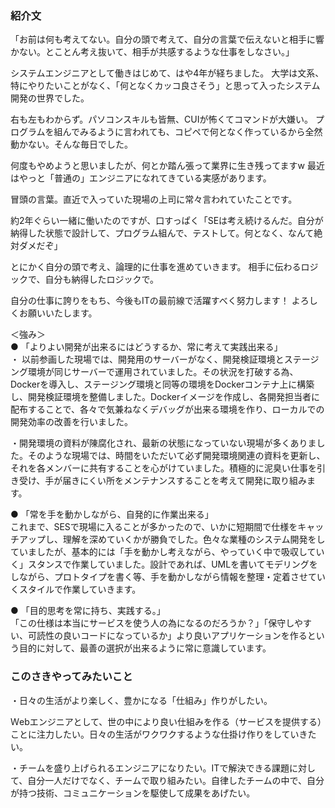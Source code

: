 ### 紹介文

「お前は何も考えてない。自分の頭で考えて、自分の言葉で伝えないと相手に響かない。とことん考え抜いて、相手が共感するような仕事をしなさい。」

システムエンジニアとして働きはじめて、はや4年が経ちました。
大学は文系、特にやりたいことがなく、「何となくカッコ良さそう」と思って入ったシステム開発の世界でした。

右も左もわからず。パソコンスキルも皆無、CUIが怖くてコマンドが大嫌い。
プログラムを組んでみるように言われても、コピペで何となく作っているから全然動かない。そんな毎日でした。

何度もやめようと思いましたが、何とか踏ん張って業界に生き残ってますw
最近はやっと「普通の」エンジニアになれてきている実感があります。

冒頭の言葉。直近で入っていた現場の上司に常々言われていたことです。

約2年ぐらい一緒に働いたのですが、口すっぱく「SEは考え続けるんだ。自分が納得した状態で設計して、プログラム組んで、テストして。何となく、なんて絶対ダメだぞ」

とにかく自分の頭で考え、論理的に仕事を進めていきます。
相手に伝わるロジックで、自分も納得したロジックで。

自分の仕事に誇りをもち、今後もITの最前線で活躍すべく努力します！
よろしくお願いいたします。

＜強み＞  
● 「よりよい開発が出来るにはどうするか、常に考えて実践出来る」  
・ 以前参画した現場では、開発用のサーバーがなく、開発検証環境とステージング環境が同じサーバーで運用されていました。その状況を打破する為、Dockerを導入し、ステージング環境と同等の環境をDockerコンテナ上に構築し、開発検証環境を整備しました。Dockerイメージを作成し、各開発担当者に配布することで、各々で気兼ねなくデバッグが出来る環境を作り、ローカルでの開発効率の改善を行いました。  

・開発環境の資料が陳腐化され、最新の状態になっていない現場が多くありました。そのような現場では、時間をいただいて必ず開発環境関連の資料を更新し、それを各メンバーに共有することを心がけていました。積極的に泥臭い仕事を引き受け、手が届きにくい所をメンテナンスすることを考えて開発に取り組みます。  

● 「常を手を動かしながら、自発的に作業出来る」  
これまで、SESで現場に入ることが多かったので、いかに短期間で仕様をキャッチアップし、理解を深めていくかが勝負でした。色々な業種のシステム開発をしていましたが、基本的には「手を動かし考えながら、やっていく中で吸収していく」スタンスで作業していました。設計であれば、UMLを書いてモデリングをしながら、プロトタイプを書く等、手を動かしながら情報を整理・定着させていくスタイルで作業していきます。  

● 「目的思考を常に持ち、実践する。」  
「この仕様は本当にサービスを使う人の為になるのだろうか？」「保守しやすい、可読性の良いコードになっているか」より良いアプリケーションを作るという目的に対して、最善の選択が出来るように常に意識しています。

### このさきやってみたいこと
・日々の生活がより楽しく、豊かになる「仕組み」作りがしたい。

Ｗebエンジニアとして、世の中により良い仕組みを作る（サービスを提供する）ことに注力したい。日々の生活がワクワクするような仕掛け作りをしていきたい。

・チームを盛り上げられるエンジニアになりたい。ITで解決できる課題に対して、自分一人だけでなく、チームで取り組みたい。自律したチームの中で、自分が持つ技術、コミュニケーションを駆使して成果をあげたい。

